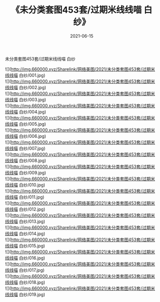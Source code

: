 ﻿---
layout: post
title:  《未分类套图453套/过期米线线喵 白纱》
date:   2021-06-15
img: http://img.660000.xyz/Sharelink/网络美图/2021/未分类套图453套/过期米线线喵 白纱/000.jpg
categories: [美女, 清纯, 唯美]
---

未分类套图453套/过期米线线喵 白纱

 ![](http://img.660000.xyz/Sharelink/网络美图/2021/未分类套图453套/过期米线线喵 白纱/001.jpg) <br>![](http://img.660000.xyz/Sharelink/网络美图/2021/未分类套图453套/过期米线线喵 白纱/002.jpg) <br>![](http://img.660000.xyz/Sharelink/网络美图/2021/未分类套图453套/过期米线线喵 白纱/003.jpg) <br>![](http://img.660000.xyz/Sharelink/网络美图/2021/未分类套图453套/过期米线线喵 白纱/004.jpg) <br>![](http://img.660000.xyz/Sharelink/网络美图/2021/未分类套图453套/过期米线线喵 白纱/005.jpg) <br>![](http://img.660000.xyz/Sharelink/网络美图/2021/未分类套图453套/过期米线线喵 白纱/006.jpg) <br>![](http://img.660000.xyz/Sharelink/网络美图/2021/未分类套图453套/过期米线线喵 白纱/007.jpg) <br>![](http://img.660000.xyz/Sharelink/网络美图/2021/未分类套图453套/过期米线线喵 白纱/008.jpg) <br>![](http://img.660000.xyz/Sharelink/网络美图/2021/未分类套图453套/过期米线线喵 白纱/009.jpg) <br>![](http://img.660000.xyz/Sharelink/网络美图/2021/未分类套图453套/过期米线线喵 白纱/010.jpg) <br>![](http://img.660000.xyz/Sharelink/网络美图/2021/未分类套图453套/过期米线线喵 白纱/011.jpg) <br>![](http://img.660000.xyz/Sharelink/网络美图/2021/未分类套图453套/过期米线线喵 白纱/012.jpg) <br>![](http://img.660000.xyz/Sharelink/网络美图/2021/未分类套图453套/过期米线线喵 白纱/013.jpg) <br>![](http://img.660000.xyz/Sharelink/网络美图/2021/未分类套图453套/过期米线线喵 白纱/014.jpg) <br>![](http://img.660000.xyz/Sharelink/网络美图/2021/未分类套图453套/过期米线线喵 白纱/015.jpg) <br>![](http://img.660000.xyz/Sharelink/网络美图/2021/未分类套图453套/过期米线线喵 白纱/016.jpg) <br>![](http://img.660000.xyz/Sharelink/网络美图/2021/未分类套图453套/过期米线线喵 白纱/017.jpg) <br>![](http://img.660000.xyz/Sharelink/网络美图/2021/未分类套图453套/过期米线线喵 白纱/018.jpg) <br>![](http://img.660000.xyz/Sharelink/网络美图/2021/未分类套图453套/过期米线线喵 白纱/019.jpg) <br>